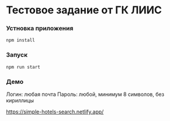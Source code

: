 # Тестовое задание от ГК ЛИИС

### Устновка приложения
```
npm install
```

### Запуск
```
npm run start
```

### Демо

Логин: любая почта
Пароль: любой, минимум 8 символов, без кириллицы

https://simple-hotels-search.netlify.app/
